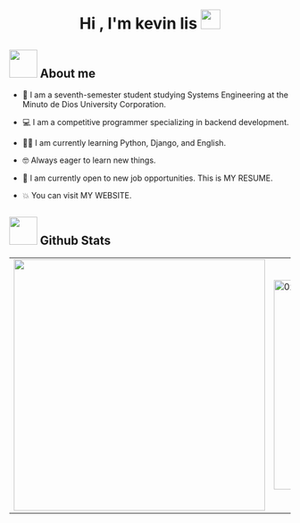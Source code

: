 <h1 align="center">Hi , I'm kevin lis <img src="https://media.giphy.com/media/hvRJCLFzcasrR4ia7z/giphy.gif" width="35"></h1>

## <picture><img src = "https://github.com/7oSkaaa/7oSkaaa/blob/main/Images/about_me.gif?raw=true" width = 50px></picture> About me
- :school: I am a seventh-semester student studying Systems Engineering at the Minuto de Dios University Corporation.

- :computer: I am a competitive programmer specializing in backend development.

- :student: I am currently learning Python, Django, and English.

- :nerd_face: Always eager to learn new things.

- :thinking: I am currently open to new job opportunities. This is MY RESUME.

- :boom: You can visit MY WEBSITE.

## <picture> <img src = "https://github.com/7oSkaaa/7oSkaaa/blob/main/Images/Statistics.gif?raw=true" width = 50px>  </picture> Github Stats

<div align="left">
  <table>
  <tr>
    <td>
      <a href="https://github.com/0xabdulkhalid/">
        <img src="https://github-readme-stats.vercel.app/api?username=kevinlixx&include_all_commits=true&count_private=true&show_icons=true&line_height=30&title_color=7A7ADB&icon_color=2234AE&text_color=D3D3D3&bg_color=0,000000,130F40" width="450"/>
      </a>
    </td>
    <td>
      <a href="https://github.com/0xabdulkhalid/">
        <img src="https://github-readme-stats.vercel.app/api/top-langs?username=kevinlixx&show_icons=true&locale=en&layout=compact&line_height=20&title_color=7A7ADB&icon_color=2234AE&text_color=D3D3D3&bg_color=0,000000,130F40" width="375"  alt="0xabdulkhalid"/>
      </a>
    </td>
  </tr>
</table>
</div>